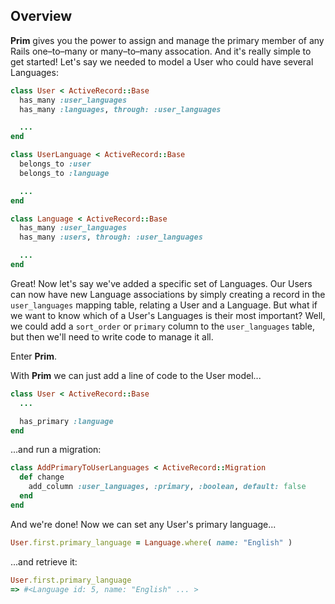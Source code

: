 Overview
--------

__Prim__ gives you the power to assign and manage the primary member of any Rails one–to–many or many–to–many assocation. And it's really simple to get started! Let's say we needed to model a User who could have several Languages:

```ruby
class User < ActiveRecord::Base
  has_many :user_languages
  has_many :languages, through: :user_languages

  ...
end
```

```ruby
class UserLanguage < ActiveRecord::Base
  belongs_to :user
  belongs_to :language

  ...
end
```

```ruby
class Language < ActiveRecord::Base
  has_many :user_languages
  has_many :users, through: :user_languages

  ...
end
```

Great! Now let's say we've added a specific set of Languages. Our Users can now have new Language associations by simply creating a record in the `user_languages` mapping table, relating a User and a Language. But what if we want to know which of a User's Languages is their most important? Well, we could add a `sort_order` or `primary` column to the `user_languages` table, but then we'll need to write code to manage it all.

Enter __Prim__.

With __Prim__ we can just add a line of code to the User model...

```ruby
class User < ActiveRecord::Base
  ...

  has_primary :language
end
```

...and run a migration:

```ruby
class AddPrimaryToUserLanguages < ActiveRecord::Migration
  def change
    add_column :user_languages, :primary, :boolean, default: false
  end
end
```

And we're done! Now we can set any User's primary language...

```ruby
User.first.primary_language = Language.where( name: "English" )
```

...and retrieve it:

```ruby
User.first.primary_language
=> #<Language id: 5, name: "English" ... >
```
